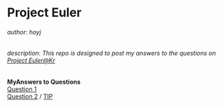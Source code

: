 # Project Euler
###### author: hoyj
###### description: This repo is designed to post my answers to the questions on [Project Euler@Kr](http://euler.synap.co.kr)

**MyAnswers to Questions**  
[Question 1](./1.py)   
[Question 2](./2.py) / [TIP](./2_tip.md)
